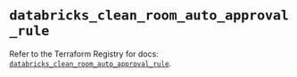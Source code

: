 # `databricks_clean_room_auto_approval_rule`

Refer to the Terraform Registry for docs: [`databricks_clean_room_auto_approval_rule`](https://registry.terraform.io/providers/databricks/databricks/1.88.0/docs/resources/clean_room_auto_approval_rule).
